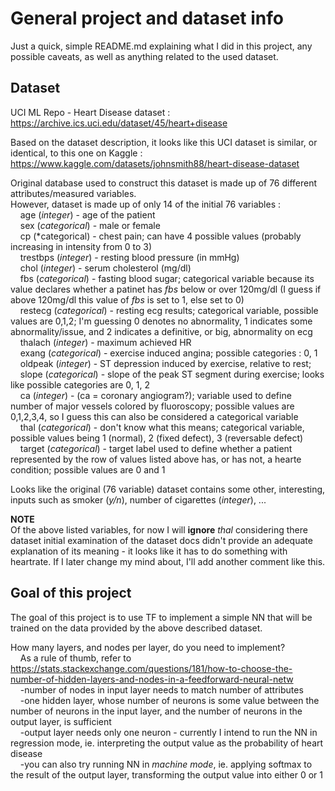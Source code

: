 # General project and dataset info
Just a quick, simple README.md explaining what I did in this project, any possible caveats, as well as anything related to the used dataset.  
  
## Dataset  
UCI ML Repo - Heart Disease dataset :    
https://archive.ics.uci.edu/dataset/45/heart+disease  
  
Based on the dataset description, it looks like this UCI dataset is similar, or identical, to this one on Kaggle : https://www.kaggle.com/datasets/johnsmith88/heart-disease-dataset  
  
Original database used to construct this dataset is made up of 76 different attributes/measured variables.  
However, dataset is made up of only 14 of the initial 76 variables :  
&nbsp;&nbsp;&nbsp; age (*integer*) - age of the patient  
&nbsp;&nbsp;&nbsp; sex (*categorical*) - male or female  
&nbsp;&nbsp;&nbsp; cp (*categorical) - chest pain; can have 4 possible values (probably increasing in intensity from 0 to 3)   
&nbsp;&nbsp;&nbsp; trestbps (*integer*) - resting blood pressure (in mmHg)  
&nbsp;&nbsp;&nbsp; chol (*integer*) - serum cholesterol (mg/dl)  
&nbsp;&nbsp;&nbsp; fbs (*categorical*) - fasting blood sugar; categorical variable because its value declares whether a patinet has *fbs* below or over 120mg/dl (I guess if above 120mg/dl this value of *fbs* is set to 1, else set to 0)  
&nbsp;&nbsp;&nbsp; restecg (*categorical*) - resting ecg results; categorical variable, possible values are 0,1,2; I'm guessing 0 denotes no abnormality, 1 indicates some abnormality/issue, and 2 indicates a definitive, or big, abnormality on ecg  
&nbsp;&nbsp;&nbsp; thalach (*integer*) - maximum achieved HR  
&nbsp;&nbsp;&nbsp; exang (*categorical*) - exercise induced angina; possible categories : 0, 1  
&nbsp;&nbsp;&nbsp; oldpeak (*integer*) - ST depression induced by exercise, relative to rest;  
&nbsp;&nbsp;&nbsp; slope (*categorical*) - slope of the peak ST segment during exercise; looks like possible categories are 0, 1, 2  
&nbsp;&nbsp;&nbsp; ca (*integer*) - (ca = coronary angiogram?); variable used to define number of major vessels colored by fluoroscopy; possible values are 0,1,2,3,4, so I guess this can also be considered a categorical variable  
&nbsp;&nbsp;&nbsp; thal (*categorical*) - don't know what this means; categorical variable, possible values being 1 (normal), 2 (fixed defect), 3 (reversable defect)  
&nbsp;&nbsp;&nbsp; target (*categorical*) - target label used to define whether a patient represented by the row of values listed above has, or has not, a hearte condition; possible values are 0 and 1  
  
Looks like the original (76 variable) dataset contains some other, interesting, inputs such as smoker (*y/n*), number of cigarettes (*integer*), ...  
  
**NOTE**  
Of the above listed variables, for now I will **ignore** *thal* considering there dataset initial examination of the dataset docs didn't provide an adequate explanation of its meaning - it looks like it has to do something with heartrate. If I later change my mind about, I'll add another comment like this.  
  
## Goal of this project  
The goal of this project is to use TF to implement a simple NN that will be trained on the data provided by the above described dataset.  
  
How many layers, and nodes per layer, do you need to implement?  
&nbsp;&nbsp;&nbsp; As a rule of thumb, refer to https://stats.stackexchange.com/questions/181/how-to-choose-the-number-of-hidden-layers-and-nodes-in-a-feedforward-neural-netw  
&nbsp;&nbsp;&nbsp; -number of nodes in input layer needs to match number of attributes  
&nbsp;&nbsp;&nbsp; -one hidden layer, whose number of neurons is some value between the number of neurons in the input layer, and the number of neurons in the output layer, is sufficient  
&nbsp;&nbsp;&nbsp; -output layer needs only one neuron - currently I intend to run the NN in regression mode, ie. interpreting the output value as the probability of heart disease  
&nbsp;&nbsp;&nbsp; -you can also try running NN in *machine mode*, ie. applying softmax to the result of the output layer, transforming the output value into either 0 or 1  
